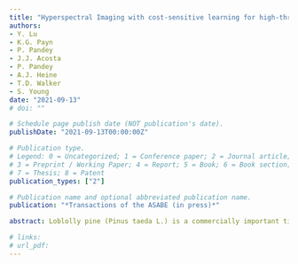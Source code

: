 ```yaml
---
title: "Hyperspectral Imaging with cost-sensitive learning for high-throughput screening of loblolly pine (Pinus Taeda L.) seedling for freeze tolerance"
authors: 
- Y. Lu 
- K.G. Payn 
- P. Pandey
- J.J. Acosta
- P. Pandey
- A.J. Heine 
- T.D. Walker
- S. Young
date: "2021-09-13"
# doi: ""

# Schedule page publish date (NOT publication's date).
publishDate: "2021-09-13T00:00:00Z"

# Publication type.
# Legend: 0 = Uncategorized; 1 = Conference paper; 2 = Journal article;
# 3 = Preprint / Working Paper; 4 = Report; 5 = Book; 6 = Book section;
# 7 = Thesis; 8 = Patent
publication_types: ["2"]

# Publication name and optional abbreviated publication name.
publication: "*Transactions of the ASABE (in press)*"

abstract: Loblolly pine (Pinus taeda L.) is a commercially important timber species planted across a wide temperature gradient in the southeastern United States. Ensuring the planting stock is suitably adapted to the growing environment is critical to achieve high productivity and survival. Long term field studies, although considered the most reliable method for assessing cold hardiness of loblolly pine, are extremely resource intensive and time consuming. The development of a high-throughput screening tool to characterize and classify freeze tolerance among different genetic entries of seedlings will facilitate the accurate deployment of highly productive and well-adapted families across the landscape. This study presents a novel approach using hyperspectral imaging to screen loblolly pine seedlings for freeze tolerance. A diverse population of 1549 seedlings raised in the nursery were subjected to an artificial mid-winter freeze using a freeze chamber. A custom-assembled hyperspectral imaging system was used for in-situ scanning the seedlings before and periodically after the freeze event, followed by visual scoring of the frozen seedlings. A hyperspectral data processing pipeline was developed to segment individual pine seedlings and extract the spectral data. Examination of spectral features of the seedlings revealed reductions of chlorophylls and water concentrations in the freeze-susceptible plants. Since the majority of seedlings were freeze-stressed, leading to severely class imbalance of the hyperspectral data, a cost-sensitive learning technique that aims to optimize a class-specific cost matrix in classification schemes was proposed for modeling the imbalanced hyperspectral data, classifying the seedlings into healthy and stressed phenotypes. Cost optimization was effective for boosting the classification accuracy compared to regular modeling that assigns equal costs to individual classes. Full-spectrum, cost-optimized support vector machine (SVM) models achieved the geometric classification accuracies of 75-78% before and within 10 days after the freeze event, and of up to 96% for the seedlings 41 days after the freeze even. The top portion of seedlings was more indicative of freeze events than middle and bottom portions, leading to better classification accuracies. Further, variable selection enabled significant reductions of wavelengths while achieving even better accuracies of up to 97% than full-spectrum SVM modeling. This study demonstrates that hyperspectral imaging will provide tree breeders with a valuable tool that offers improved efficiency and objectivity in characterizing and screening of freeze tolerance for loblolly pine.

# links:
# url_pdf: 
---
```

